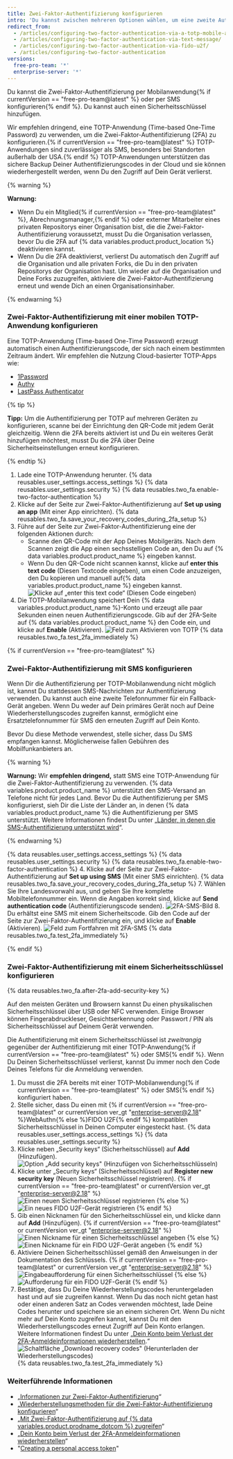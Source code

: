 ```yaml
---
title: Zwei-Faktor-Authentifizierung konfigurieren
intro: 'Du kannst zwischen mehreren Optionen wählen, um eine zweite Authentifizierungsquelle Deinem Konto hinzuzufügen.'
redirect_from:
  - /articles/configuring-two-factor-authentication-via-a-totp-mobile-app/
  - /articles/configuring-two-factor-authentication-via-text-message/
  - /articles/configuring-two-factor-authentication-via-fido-u2f/
  - /articles/configuring-two-factor-authentication
versions:
  free-pro-team: '*'
  enterprise-server: '*'
---
```


Du kannst die Zwei-Faktor-Authentifizierung per Mobilanwendung{% if currentVersion == "free-pro-team@latest" %} oder per SMS konfigurieren{% endif %}. Du kannst auch einen Sicherheitsschlüssel hinzufügen.

Wir empfehlen dringend, eine TOTP-Anwendung (Time-based One-Time Password) zu verwenden, um die Zwei-Faktor-Authentifizierung (2FA) zu konfigurieren.{% if currentVersion == "free-pro-team@latest" %} TOTP-Anwendungen sind zuverlässiger als SMS, besonders bei Standorten außerhalb der USA.{% endif %} TOTP-Anwendungen unterstützen das sichere Backup Deiner Authentifizierungscodes in der Cloud und sie können wiederhergestellt werden, wenn Du den Zugriff auf Dein Gerät verlierst.

{% warning %}

**Warnung:**
- Wenn Du ein Mitglied{% if currentVersion == "free-pro-team@latest" %}, Abrechnungsmanager,{% endif %} oder externer Mitarbeiter eines privaten Repositorys einer Organisation bist, die die Zwei-Faktor-Authentifizierung voraussetzt, musst Du die Organisation verlassen, bevor Du die 2FA auf {% data variables.product.product_location %} deaktivieren kannst.
- Wenn Du die 2FA deaktivierst, verlierst Du automatisch den Zugriff auf die Organisation und alle privaten Forks, die Du in den privaten Repositorys der Organisation hast. Um wieder auf die Organisation und Deine Forks zuzugreifen, aktiviere die Zwei-Faktor-Authentifizierung erneut und wende Dich an einen Organisationsinhaber.

{% endwarning %}

### Zwei-Faktor-Authentifizierung mit einer mobilen TOTP-Anwendung konfigurieren

Eine TOTP-Anwendung (Time-based One-Time Password) erzeugt automatisch einen Authentifizierungscode, der sich nach einem bestimmten Zeitraum ändert. Wir empfehlen die Nutzung Cloud-basierter TOTP-Apps wie:
- [1Password](https://support.1password.com/one-time-passwords/)
- [Authy](https://authy.com/guides/github/)
- [LastPass Authenticator](https://lastpass.com/auth/)

{% tip %}

**Tipp:** Um die Authentifizierung per TOTP auf mehreren Geräten zu konfigurieren, scanne bei der Einrichtung den QR-Code mit jedem Gerät gleichzeitig. Wenn die 2FA bereits aktiviert ist und Du ein weiteres Gerät hinzufügen möchtest, musst Du die 2FA über Deine Sicherheitseinstellungen erneut konfigurieren.

{% endtip %}

1. Lade eine TOTP-Anwendung herunter.
{% data reusables.user_settings.access_settings %}
{% data reusables.user_settings.security %}
{% data reusables.two_fa.enable-two-factor-authentication %}
5. Klicke auf der Seite zur Zwei-Faktor-Authentifizierung auf **Set up using an app** (Mit einer App einrichten).
{% data reusables.two_fa.save_your_recovery_codes_during_2fa_setup %}
8. Führe auf der Seite zur Zwei-Faktor-Authentifizierung eine der folgenden Aktionen durch:
    - Scanne den QR-Code mit der App Deines Mobilgeräts. Nach dem Scannen zeigt die App einen sechsstelligen Code an, den Du auf {% data variables.product.product_name %} eingeben kannst.
    - Wenn Du den QR-Code nicht scannen kannst, klicke auf **enter this text code** (Diesen Textcode eingeben), um einen Code anzuzeigen, den Du kopieren und manuell auf{% data variables.product.product_name %} eingeben kannst. ![Klicke auf „enter this text code“ (Diesen Code eingeben)](/assets/images/help/2fa/totp-click-enter-code.png)
9. Die TOTP-Mobilanwendung speichert Dein {% data variables.product.product_name %}-Konto und erzeugt alle paar Sekunden einen neuen Authentifizierungscode. Gib auf der 2FA-Seite auf {% data variables.product.product_name %} den Code ein, und klicke auf **Enable** (Aktivieren). ![Feld zum Aktivieren von TOTP](/assets/images/help/2fa/totp-enter-code.png)
{% data reusables.two_fa.test_2fa_immediately %}

{% if currentVersion == "free-pro-team@latest" %}

### Zwei-Faktor-Authentifizierung mit SMS konfigurieren

Wenn Dir die Authentifizierung per TOTP-Mobilanwendung nicht möglich ist, kannst Du stattdessen SMS-Nachrichten zur Authentifizierung verwenden. Du kannst auch eine zweite Telefonnummer für ein Fallback-Gerät angeben. Wenn Du weder auf Dein primäres Gerät noch auf Deine Wiederherstellungscodes zugreifen kannst, ermöglicht eine Ersatztelefonnummer für SMS den erneuten Zugriff auf Dein Konto.

Bevor Du diese Methode verwendest, stelle sicher, dass Du SMS empfangen kannst. Möglicherweise fallen Gebühren des Mobilfunkanbieters an.

{% warning %}

**Warnung:** Wir **empfehlen dringend,** statt SMS eine TOTP-Anwendung für die Zwei-Faktor-Authentifizierung zu verwenden. {% data variables.product.product_name %} unterstützt den SMS-Versand an Telefone nicht für jedes Land. Bevor Du die Authentifizierung per SMS konfigurierst, sieh Dir die Liste der Länder an, in denen {% data variables.product.product_name %} die Authentifizierung per SMS unterstützt. Weitere Informationen findest Du unter „[Länder, in denen die SMS-Authentifizierung unterstützt wird](/articles/countries-where-sms-authentication-is-supported)“.

{% endwarning %}

{% data reusables.user_settings.access_settings %}
{% data reusables.user_settings.security %}
{% data reusables.two_fa.enable-two-factor-authentication %}
4. Klicke auf der Seite zur Zwei-Faktor-Authentifizierung auf **Set up using SMS** (Mit einer SMS einrichten).
{% data reusables.two_fa.save_your_recovery_codes_during_2fa_setup %}
7. Wählen Sie Ihre Landesvorwahl aus, und geben Sie Ihre komplette Mobiltelefonnummer ein. Wenn die Angaben korrekt sind, klicke auf **Send authentication code** (Authentifizierungscode senden). ![2FA-SMS-Bild](/assets/images/help/2fa/2fa_sms_photo.png)
8. Du erhältst eine SMS mit einem Sicherheitscode. Gib den Code auf der Seite zur Zwei-Faktor-Authentifizierung ein, und klicke auf **Enable** (Aktivieren). ![Feld zum Fortfahren mit 2FA-SMS](/assets/images/help/2fa/2fa-sms-code-enable.png)
{% data reusables.two_fa.test_2fa_immediately %}

{% endif %}

### Zwei-Faktor-Authentifizierung mit einem Sicherheitsschlüssel konfigurieren

{% data reusables.two_fa.after-2fa-add-security-key %}

Auf den meisten Geräten und Browsern kannst Du einen physikalischen Sicherheitsschlüssel über USB oder NFC verwenden. Einige Browser können Fingerabdruckleser, Gesichtserkennung oder Passwort / PIN als Sicherheitsschlüssel auf Deinem Gerät verwenden.

Die Authentifizierung mit einem Sicherheitsschlüssel ist *zweitrangig* gegenüber der Authentifizierung mit einer TOTP-Anwendung{% if currentVersion == "free-pro-team@latest" %} oder SMS{% endif %}. Wenn Du Deinen Sicherheitsschlüssel verlierst, kannst Du immer noch den Code Deines Telefons für die Anmeldung verwenden.

1. Du musst die 2FA bereits mit einer TOTP-Mobilanwendung{% if currentVersion == "free-pro-team@latest" %} oder SMS{% endif %} konfiguriert haben.
2. Stelle sicher, dass Du einen
mit {% if currentVersion == "free-pro-team@latest" or currentVersion ver_gt "enterprise-server@2.18" %}WebAuthn{% else %}FIDO U2F{% endif %} kompatiblen Sicherheitsschlüssel in Deinen Computer eingesteckt hast.
{% data reusables.user_settings.access_settings %}
{% data reusables.user_settings.security %}
5. Klicke neben „Security keys“ (Sicherheitsschlüssel) auf **Add** (Hinzufügen). ![Option „Add security keys" (Hinzufügen von Sicherheitsschlüsseln)](/assets/images/help/2fa/add-security-keys-option.png)
6. Klicke unter „Security keys“ (Sicherheitsschlüssel) auf **Register new security key** (Neuen Sicherheitsschlüssel registrieren).
  {% if currentVersion == "free-pro-team@latest" or currentVersion ver_gt "enterprise-server@2.18" %}
  ![Einen neuen Sicherheitsschlüssel registrieren](/assets/images/help/2fa/security-key-register.png)
  {% else %}
  ![Ein neues FIDO U2F-Gerät registrieren](/assets/images/help/2fa/register_new_fido_u2f_device.png)
  {% endif %}
7. Gib einen Nicknamen für den Sicherheitsschlüssel ein, und klicke dann auf **Add** (Hinzufügen).
  {% if currentVersion == "free-pro-team@latest" or currentVersion ver_gt "enterprise-server@2.18" %}
  ![Einen Nickname für einen Sicherheitsschlüssel angeben](/assets/images/help/2fa/security-key-nickname.png)
  {% else %}
  ![Einen Nickname für ein FIDO U2F-Gerät angeben](/assets/images/help/2fa/fido_u2f_nickname.png)
  {% endif %}
8. Aktiviere Deinen Sicherheitsschlüssel gemäß den Anweisungen in der Dokumentation des Schlüssels.
  {% if currentVersion == "free-pro-team@latest" or currentVersion ver_gt "enterprise-server@2.18" %}
  ![Eingabeaufforderung für einen Sicherheitsschlüssel](/assets/images/help/2fa/security-key-prompt.png)
  {% else %}
  ![Aufforderung für ein FIDO U2F-Gerät](/assets/images/help/2fa/fido_u2f_prompt_key.png)
  {% endif %}
9.  Bestätige, dass Du Deine Wiederherstellungscodes heruntergeladen hast und auf sie zugreifen kannst. Wenn Du das noch nicht getan hast oder einen anderen Satz an Codes verwenden möchtest, lade Deine Codes herunter und speichere sie an einem sicheren Ort. Wenn Du nicht mehr auf Dein Konto zugreifen kannst, kannst Du mit den Wiederherstellungscodes erneut Zugriff auf Dein Konto erlangen. Weitere Informationen findest Du unter „[Dein Konto beim Verlust der 2FA-Anmeldeinformationen wiederherstellen](/articles/recovering-your-account-if-you-lose-your-2fa-credentials).“ ![Schaltfläche „Download recovery codes" (Herunterladen der Wiederherstellungscodes)](/assets/images/help/2fa/2fa-recover-during-setup.png)
{% data reusables.two_fa.test_2fa_immediately %}

### Weiterführende Informationen

- „[Informationen zur Zwei-Faktor-Authentifizierung](/articles/about-two-factor-authentication)“
- „[Wiederherstellungsmethoden für die Zwei-Faktor-Authentifizierung konfigurieren](/articles/configuring-two-factor-authentication-recovery-methods)“
- „[Mit Zwei-Faktor-Authentifizierung auf {% data variables.product.prodname_dotcom %} zugreifen](/articles/accessing-github-using-two-factor-authentication)“
- „[Dein Konto beim Verlust der 2FA-Anmeldeinformationen wiederherstellen](/articles/recovering-your-account-if-you-lose-your-2fa-credentials)“
- "[Creating a personal access token](/github/authenticating-to-github/creating-a-personal-access-token)"
